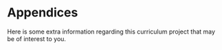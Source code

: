 # Appendices

Here is some extra information regarding this curriculum project that may be of interest to you.

```{tableofcontents}
```